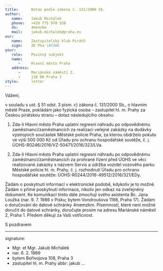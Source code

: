 ```yaml
---
title:      Dotaz podle zákona č. 131/2000 Sb.
author:
   name:    Jakub Michálek
   phone:   +420 775 978 550
   ds:      4memzkm
   mail:    jakub.michalek@praha.eu
our:
   name:    Zastupitelský klub Pirátů
   sign:    ZK Pha \#5386
your:
   role:    Povinný subjekt
   name:    
      -     Hlavní město Praha
   address:
      -     Mariánské náměstí 2,
      -     110 00 Praha 1
style:      letter
---
```


Vážení,

v souladu s ust. § 51 odst. 3 písm. c) zákona č. 131/2000 Sb., o hlavním městě Praze, pokládám jako fyzická osoba – zastupitel hl. m. Prahy za Českou pirátskou stranu – dotaz následujícího obsahu:

1. Zda-li Hlavní město Praha uplatní regresní náhradu po odpovědnému zaměstnanci/zaměstnancích za realizaci veřejné zakázky na dodávky výstrojních součástek Městské policie Praha, za kterou obdrželo pokutu ve výši 500 000 Kč od Úřadu pro ochranu hospodářské soutěže, č. j. ÚOHS-R0246/2016/VZ-50471/2016/323/LVa.

2. Zda-li Hlavní město Praha uplatní regresní náhradu po odpovědnému zaměstnanci/zaměstnancích za prohrané řízení před ÚOHS ve věci  realizované zakázky s názvem Servis a údržba vozidel vozového parku Městské policie hl. m. Prahy, č. j. rozhodnutí Úřadu pro ochranu hospodářské soutěže: ÚOHS-R0244/2016-49512/2016/321/EDy.

Žádám o poskytnutí informací v elektronické podobě, kdykoliv je to možné. Žádám o přímé poskytnutí informace, nikoliv jen odkaz na zveřejněný dokument. Ke komunikaci tímto dále zmocňuji svého asistenta Bc. Jana Loužka (nar. 9. 7. 1986 v Písku; bytem Vondroušova 1198, Praha 17). Žádám o doručování do datové schránky 4memzkm. Písemnosti, které není možné doručit do datové schránky, doručujte prosím na adresu Mariánské náměstí 2, Praha 1. Předem děkuji za Vaši vstřícnost.

S pozdravem

---
signature: 
  - Mgr. et Mgr. Jakub Michálek
  - nar. 6. 2. 1989
  - bytem Bořivojova 108, Praha 3
  - zastupitel hl. m. Prahy
abbr:       jakub
...
